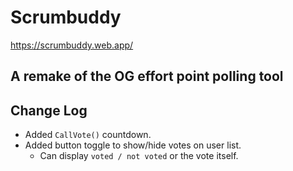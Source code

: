 # Scrumbuddy
https://scrumbuddy.web.app/
## A remake of the OG effort point polling tool

## Change Log
- Added `CallVote()` countdown. 
- Added button toggle to show/hide votes on user list.
  - Can display `voted / not voted` or the vote itself.